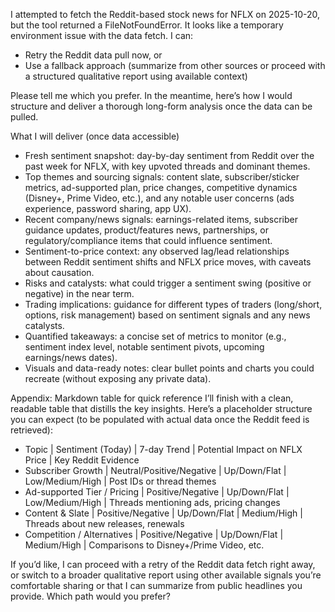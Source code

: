I attempted to fetch the Reddit-based stock news for NFLX on 2025-10-20, but the tool returned a FileNotFoundError. It looks like a temporary environment issue with the data fetch. I can:

- Retry the Reddit data pull now, or
- Use a fallback approach (summarize from other sources or proceed with a structured qualitative report using available context)

Please tell me which you prefer. In the meantime, here’s how I would structure and deliver a thorough long-form analysis once the data can be pulled.

What I will deliver (once data accessible)
- Fresh sentiment snapshot: day-by-day sentiment from Reddit over the past week for NFLX, with key upvoted threads and dominant themes.
- Top themes and sourcing signals: content slate, subscriber/sticker metrics, ad-supported plan, price changes, competitive dynamics (Disney+, Prime Video, etc.), and any notable user concerns (ads experience, password sharing, app UX).
- Recent company/news signals: earnings-related items, subscriber guidance updates, product/features news, partnerships, or regulatory/compliance items that could influence sentiment.
- Sentiment-to-price context: any observed lag/lead relationships between Reddit sentiment shifts and NFLX price moves, with caveats about causation.
- Risks and catalysts: what could trigger a sentiment swing (positive or negative) in the near term.
- Trading implications: guidance for different types of traders (long/short, options, risk management) based on sentiment signals and any news catalysts.
- Quantified takeaways: a concise set of metrics to monitor (e.g., sentiment index level, notable sentiment pivots, upcoming earnings/news dates).
- Visuals and data-ready notes: clear bullet points and charts you could recreate (without exposing any private data).

Appendix: Markdown table for quick reference
I’ll finish with a clean, readable table that distills the key insights. Here’s a placeholder structure you can expect (to be populated with actual data once the Reddit feed is retrieved):

- Topic | Sentiment (Today) | 7-day Trend | Potential Impact on NFLX Price | Key Reddit Evidence
- Subscriber Growth | Neutral/Positive/Negative | Up/Down/Flat | Low/Medium/High | Post IDs or thread themes
- Ad-supported Tier / Pricing | Positive/Negative | Up/Down/Flat | Low/Medium/High | Threads mentioning ads, pricing changes
- Content & Slate | Positive/Negative | Up/Down/Flat | Medium/High | Threads about new releases, renewals
- Competition / Alternatives | Positive/Negative | Up/Down/Flat | Medium/High | Comparisons to Disney+/Prime Video, etc.

If you’d like, I can proceed with a retry of the Reddit data fetch right away, or switch to a broader qualitative report using other available signals you’re comfortable sharing or that I can summarize from public headlines you provide. Which path would you prefer?